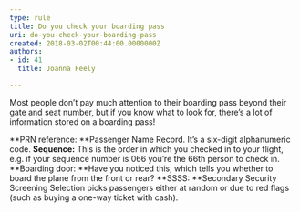 ```yaml
---
type: rule
title: Do you check your boarding pass
uri: do-you-check-your-boarding-pass
created: 2018-03-02T00:44:00.0000000Z
authors:
- id: 41
  title: Joanna Feely

---
```


Most people don’t pay much attention to their boarding pass beyond their gate and seat number, but if you know what to look for, there’s a lot of information stored on a boarding pass!

 
​​**PRN reference: **Passenger Name Record. It’s a six-digit alphanumeric code.
**Sequence:** This is the order in which you checked in to your flight, e.g. if your sequence number is 066 you’re the 66th person to check in.
**Boarding door: **Have you noticed this, which tells you whether to board the plane from the front or rear?
**SSSS: **Secondary Security Screening Selection picks passengers either at random or due to red flags (such as buying a one-way ticket with cash).
​
